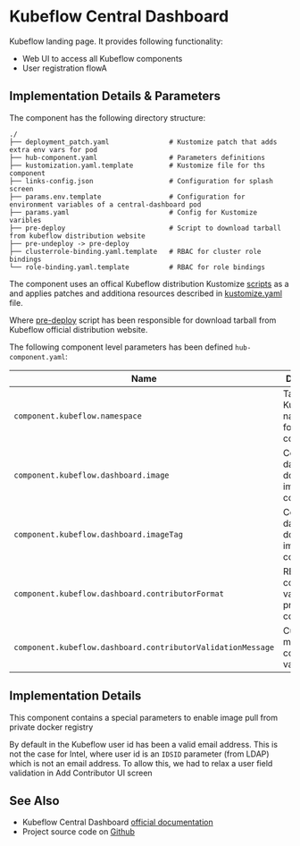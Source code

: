 # Kubeflow Central Dashboard

Kubeflow landing page. It provides following functionality:

* Web UI to access all Kubeflow components
* User registration flowA

## Implementation Details & Parameters

The component has the following directory structure:

```text
./
├── deployment_patch.yaml               # Kustomize patch that adds extra env vars for pod
├── hub-component.yaml                  # Parameters definitions
├── kustomization.yaml.template         # Kustomize file for ths component
├── links-config.json                   # Configuration for splash screen
├── params.env.template                 # Configuration for environment variables of a central-dashboard pod
├── params.yaml                         # Config for Kustomize varibles
├── pre-deploy                          # Script to download tarball from kubeflow distribution website
├── pre-undeploy -> pre-deploy
├── clusterrole-binding.yaml.template   # RBAC for cluster role bindings
└── role-binding.yaml.template          # RBAC for role bindings
```

The component uses an offical Kubeflow distribution Kustomize [scripts]("https://github.com/kubeflow/manifests/") as a and applies patches and additiona resources described in [kustomize.yaml](kustomize.yaml.template) file.

Where [pre-deploy](pre-deploy) script has been responsible for download tarball from Kubeflow official distribution website.

The following component level parameters has been defined `hub-component.yaml`:

| Name      | Description | Default Value
| --------- | ---------   | ---------
| `component.kubeflow.namespace` | Target Kubernetes namespace for this component | `kubeflow`
| `component.kubeflow.dashboard.image` | Central dashboard docker image configuration | `gcr.io/kubeflow-images-public/centraldashboard`
| `component.kubeflow.dashboard.imageTag` | Central dashboard docker image configuration | `vmaster-g8097cfeb`
| `component.kubeflow.dashboard.contributorFormat` | REGEX to configure validation for profiles congtributor | `^.+$`
| `component.kubeflow.dashboard.contributorValidationMessage` | Custom error message for contributor validation | `^.+$`

## Implementation Details

This component contains a special parameters to enable image pull from private docker registry

By default in the Kubeflow user id has been a valid email address. This is not the case for Intel, where user id is an `IDSID` parameter (from LDAP) which is not an email address. To allow this, we had to relax a user field validation in Add Contributor UI screen

## See Also

* Kubeflow Central Dashboard [official documentation](https://www.kubeflow.org/docs/components/central-dash/overview/)
* Project source code on [Github](https://github.com/kubeflow/kubeflow/tree/master/components/centraldashboard)
